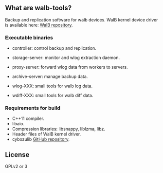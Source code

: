 ## What are walb-tools?

Backup and replication software for walb devices.
WalB kernel device driver is available here: [WalB repository](https://github.com/starpos/walb/).

### Executable binaries

- controller: control backup and replication.
- storage-server: monitor and wlog extraction daemon.
- proxy-server: forward wlog data from workers to servers.
- archive-server: manage backup data.

- wlog-XXX: small tools for walb log data.
- wdiff-XXX: small tools for walb diff data.

### Requirements for build

- C++11 compiler.
- libaio.
- Compression libraries: libsnappy, liblzma, libz.
- Header files of WalB kernel driver.
- cybozulib [GitHub repository](https://github.com/herumi/cybozulib/).

## License

GPLv2 or 3

